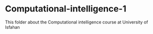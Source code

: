 # Computational-intelligence-1
This folder about the Computational intelligence course at University of Isfahan

